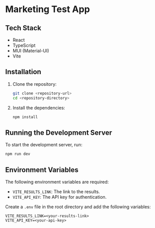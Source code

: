 # Marketing Test App

## Tech Stack
- React
- TypeScript
- MUI (Material-UI)
- Vite

## Installation

1. Clone the repository:
   ```bash
   git clone <repository-url>
   cd <repository-directory>
   ```

2. Install the dependencies:
   ```bash
   npm install
   ```

## Running the Development Server

To start the development server, run:
```bash
npm run dev
```

## Environment Variables

The following environment variables are required:

- `VITE_RESULTS_LINK`: The link to the results.
- `VITE_API_KEY`: The API key for authentication.

Create a `.env` file in the root directory and add the following variables:
```dotenv
VITE_RESULTS_LINK=<your-results-link>
VITE_API_KEY=<your-api-key>
```
